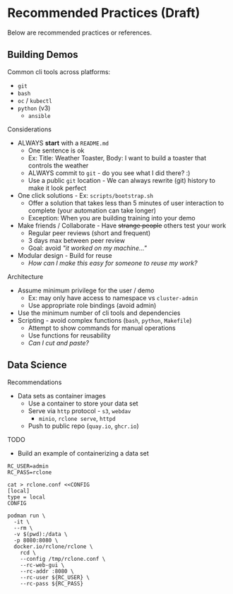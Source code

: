 # Recommended Practices (Draft)

Below are recommended practices or references.

## Building Demos

Common cli tools across platforms:

- `git`
- `bash`
- `oc` / `kubectl`
- `python` (v3)
  - `ansible`

Considerations

- ALWAYS **start** with a `README.md`
  - One sentence is ok
  - Ex: Title: Weather Toaster, Body: I want to build a toaster that controls the weather
  - ALWAYS commit to `git` - do you see what I did there? :)
  - Use a public `git` location - We can always rewrite (git) history to make it look perfect
- One click solutions - Ex: `scripts/bootstrap.sh`
  - Offer a solution that takes less than 5 minutes of user interaction to complete (your automation can take longer)
  - Exception: When you are building training into your demo
- Make friends / Collaborate - Have ~~strange people~~ others test your work
  - Regular peer reviews (short and frequent)
  - 3 days max between peer review
  - Goal: avoid *"it worked on my machine..."*
- Modular design - Build for reuse
  - *How can I make this easy for someone to reuse my work?*

Architecture

- Assume minimum privilege for the user / demo
  - Ex: may only have access to namespace vs `cluster-admin`
  - Use appropriate role bindings (avoid admin)
- Use the minimum number of cli tools and dependencies
- Scripting - avoid complex functions (`bash`, `python`, `Makefile`)
  - Attempt to show commands for manual operations
  - Use functions for reusability
  - *Can I cut and paste?*

## Data Science

Recommendations

- Data sets as container images
  - Use a container to store your data set
  - Serve via `http` protocol - `s3`, `webdav`
    - `minio`, `rclone serve`, `httpd`
  - Push to public repo (`quay.io`, `ghcr.io`)

TODO

- Build an example of containerizing a data set

```
RC_USER=admin
RC_PASS=rclone

cat > rclone.conf <<CONFIG
[local]
type = local
CONFIG

podman run \
  -it \
  --rm \
  -v $(pwd):/data \
  -p 8080:8080 \
  docker.io/rclone/rclone \
    rcd \
    --config /tmp/rclone.conf \
    --rc-web-gui \
    --rc-addr :8080 \
    --rc-user ${RC_USER} \
    --rc-pass ${RC_PASS}
```

